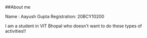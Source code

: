 ##About me

Name : Aayush Gupta
Registration: 20BCY10200

I am a student in VIT Bhopal who doesn't want to do these types of activities!!
